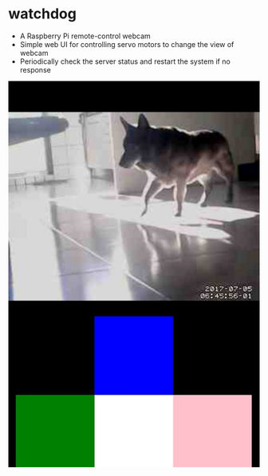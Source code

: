 # watchdog
- A Raspberry Pi remote-control webcam
- Simple web UI for controlling servo motors to change the view of webcam
- Periodically check the server status and restart the system if no response

![avatar](/screenshot.jpg)
